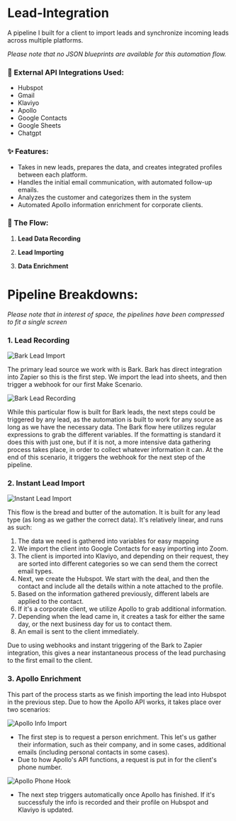 # Lead-Integration
A pipeline I built for a client to import leads and synchronize incoming leads across multiple platforms. 

_Please note that no JSON blueprints are available for this automation flow._


### 🤖 External API Integrations Used:
- Hubspot
- Gmail
- Klaviyo
- Apollo
- Google Contacts
- Google Sheets
- Chatgpt


### ✨ Features:
- Takes in new leads, prepares the data, and creates integrated profiles between each platform.
- Handles the initial email communication, with automated follow-up emails.
- Analyzes the customer and categorizes them in the system
- Automated Apollo information enrichment for corporate clients.

### 🌊 The Flow:
1. **Lead Data Recording**

2. **Lead Importing**

3. **Data Enrichment**

  
# Pipeline Breakdowns:
_Please note that in interest of space, the pipelines have been compressed to fit a single screen_
      
### 1. Lead Recording
![Bark Lead Import](https://github.com/user-attachments/assets/5cf31c7f-4fea-4c01-a6e8-582d29e3b079)

The primary lead source we work with is Bark. Bark has direct integration into Zapier so this is the first step. We import the lead into sheets, and then trigger a webhook for our first Make Scenario.

![Bark Lead Recording](https://github.com/user-attachments/assets/7abd7a78-0014-4649-9907-02e36393ba28)

While this particular flow is built for Bark leads, the next steps could be triggered by any lead, as the automation is built to work for any source as long as we have the necessary data. The Bark flow here utilizes regular expressions to grab the different variables. If the formatting is standard it does this with just one, but if it is not, a more intensive data gathering process takes place, in order to collect whatever information it can. At the end of this scenario, it triggers the webhook for the next step of the pipeline.
    

### 2. Instant Lead Import
![Instant Lead Import](https://github.com/user-attachments/assets/cc69243f-0fa7-4872-99fd-4ebe6b667740)

This flow is the bread and butter of the automation. It is built for any lead type (as long as we gather the correct data). It's relatively linear, and runs as such:

1. The data we need is gathered into variables for easy mapping
2. We import the client into Google Contacts for easy importing into Zoom.
3. The client is imported into Klaviyo, and depending on their request, they are sorted into different categories so we can send them the correct email types.
4. Next, we create the Hubspot. We start with the deal, and then the contact and include all the details within a note attached to the profile.
5. Based on the information gathered previously, different labels are applied to the contact.
6. If it's a corporate client, we utilize Apollo to grab additional information.
7. Depending when the lead came in, it creates a task for either the same day, or the next business day for us to contact them.
8. An email is sent to the client immediately.

Due to using webhooks and instant triggering of the Bark to Zapier integration, this gives a near instantaneous process of the lead purchasing to the first email to the client.

### 3. Apollo Enrichment

This part of the process starts as we finish importing the lead into Hubspot in the previous step. Due to how the Apollo API works, it takes place over two scenarios:

![Apollo Info Import](https://github.com/user-attachments/assets/b8d42d80-0a56-432f-b405-3e3955109d44)

- The first step is to request a person enrichment. This let's us gather their information, such as their company, and in some cases, additional emails (including personal contacts in some cases).
- Due to how Apollo's API functions, a request is put in for the client's phone number.

![Apollo Phone Hook](https://github.com/user-attachments/assets/24fe5d4d-1449-49ad-a818-d0b162765b69)

- The next step triggers automatically once Apollo has finished. If it's successfuly the info is recorded and their profile on Hubspot and Klaviyo is updated. 
